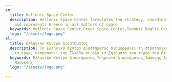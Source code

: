 ```yaml
---
en:
  title: Hellenic Space Center
  description: Hellenic Space Center formulates the strategy, coordinates the projects
    and represents Greece in all matters of space
  keywords: Hellenic Space Center,Greek Space Center,Ioannis Daglis,George Nounesis
  logo: "/assets/logo.png"
el:
  title: Ελληνικο Κεντρο Διαστηματος
  description: To Ελληνικό Κέντρο Διαστήματος διαμορφώνει τη στρατηγική, συντονίζει
    τα έργα, εκπροσωπεί την Ελλάδα σε όλα τα ζητήματα του τομέα του διαστήματος
  keywords: Ελληνικό Κέντρο Διαστήματος,Υπηρεσία Διαστήματος,Ιωάννης Δαγκλής,Γιώργος
    Νούνεσης
  logo: "/assets/logo.png"

---
```

